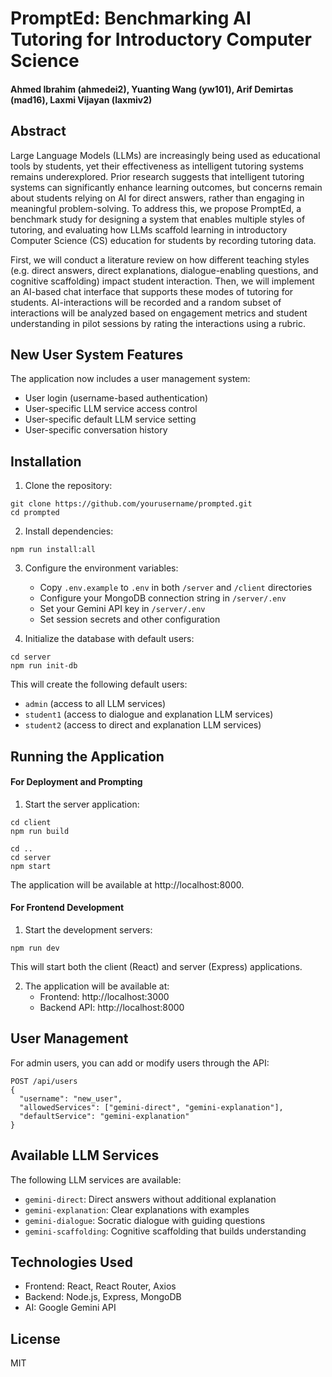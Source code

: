 # PromptEd: Benchmarking AI Tutoring for Introductory Computer Science
#### Ahmed Ibrahim (ahmedei2), Yuanting Wang (yw101), Arif Demirtas (mad16), Laxmi Vijayan (laxmiv2)

## Abstract

Large Language Models (LLMs) are increasingly being used as educational tools by students, yet their effectiveness as intelligent tutoring systems remains underexplored. 
Prior research suggests that intelligent tutoring systems can significantly enhance learning outcomes, but concerns remain about students relying on AI for direct answers, rather than engaging in meaningful problem-solving. To address this, we propose PromptEd, a benchmark study for designing a system that enables multiple styles of tutoring, and evaluating how LLMs scaffold learning in introductory Computer Science (CS) education for students by recording tutoring data. 

First, we will conduct a literature review on how different teaching styles (e.g. direct answers, direct explanations, dialogue-enabling questions, and cognitive scaffolding) impact student interaction. Then, we will implement an AI-based chat interface that supports these modes of tutoring for students. AI-interactions will be recorded and a random subset of interactions will be analyzed based on engagement metrics and student understanding in pilot sessions by rating the interactions using a rubric. 

## New User System Features

The application now includes a user management system:
- User login (username-based authentication)
- User-specific LLM service access control
- User-specific default LLM service setting
- User-specific conversation history

## Installation

1. Clone the repository:
```
git clone https://github.com/yourusername/prompted.git
cd prompted
```

2. Install dependencies:
```
npm run install:all
```

3. Configure the environment variables:
   - Copy `.env.example` to `.env` in both `/server` and `/client` directories
   - Configure your MongoDB connection string in `/server/.env`
   - Set your Gemini API key in `/server/.env`
   - Set session secrets and other configuration

4. Initialize the database with default users:
```
cd server
npm run init-db
```

This will create the following default users:
- `admin` (access to all LLM services)
- `student1` (access to dialogue and explanation LLM services)
- `student2` (access to direct and explanation LLM services)

## Running the Application

#### For Deployment and Prompting
1. Start the server application:
```
cd client
npm run build

cd ..
cd server
npm start
```

The application will be available at http://localhost:8000.

#### For Frontend Development
1. Start the development servers:
```
npm run dev
```

This will start both the client (React) and server (Express) applications.

2. The application will be available at:
   - Frontend: http://localhost:3000
   - Backend API: http://localhost:8000


## User Management

For admin users, you can add or modify users through the API:

```
POST /api/users
{
  "username": "new_user",
  "allowedServices": ["gemini-direct", "gemini-explanation"],
  "defaultService": "gemini-explanation"
}
```

## Available LLM Services

The following LLM services are available:
- `gemini-direct`: Direct answers without additional explanation
- `gemini-explanation`: Clear explanations with examples
- `gemini-dialogue`: Socratic dialogue with guiding questions
- `gemini-scaffolding`: Cognitive scaffolding that builds understanding

## Technologies Used

- Frontend: React, React Router, Axios
- Backend: Node.js, Express, MongoDB
- AI: Google Gemini API

## License

MIT
	
